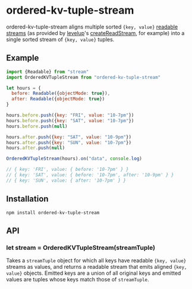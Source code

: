 ordered-kv-tuple-stream
=======================

ordered-kv-tuple-stream aligns multiple sorted `{key, value}` [readable streams][] (as provided by [levelup][]'s [createReadStream][], for example) into a single sorted stream of `{key, value}` tuples.

Example
-------

```javascript
import {Readable} from "stream"
import OrderedKVTupleStream from "ordered-kv-tuple-stream"

let hours = {
  before: Readable({objectMode: true}),
  after: Readable({objectMode: true})
}

hours.before.push({key: "FRI", value: "10-7pm"})
hours.before.push({key: "SAT", value: "10-7pm"})
hours.before.push(null)

hours.after.push({key: "SAT", value: "10-9pm"})
hours.after.push({key: "SUN", value: "10-7pm"})
hours.after.push(null)

OrderedKVTupleStream(hours).on("data", console.log)

// { key: 'FRI', value: { before: '10-7pm' } }
// { key: 'SAT', value: { before: '10-7pm', after: '10-9pm' } }
// { key: 'SUN', value: { after: '10-7pm' } }
```

Installation
------------

    npm install ordered-kv-tuple-stream

API
---

### let stream = OrderedKVTupleStream(streamTuple)

Takes a `streamTuple` object for which all keys have readable `{key, value}` streams as values, and returns a readable stream that emits aligned `{key, value}` objects. Emitted keys are a union of all original keys and emitted values are tuples whose keys match those of `streamTuple`.

[levelup]: https://github.com/rvagg/node-levelup
[createReadStream]: https://github.com/rvagg/node-levelup#createReadStream
[readable streams]: https://iojs.org/api/stream.html#stream_class_stream_readable
